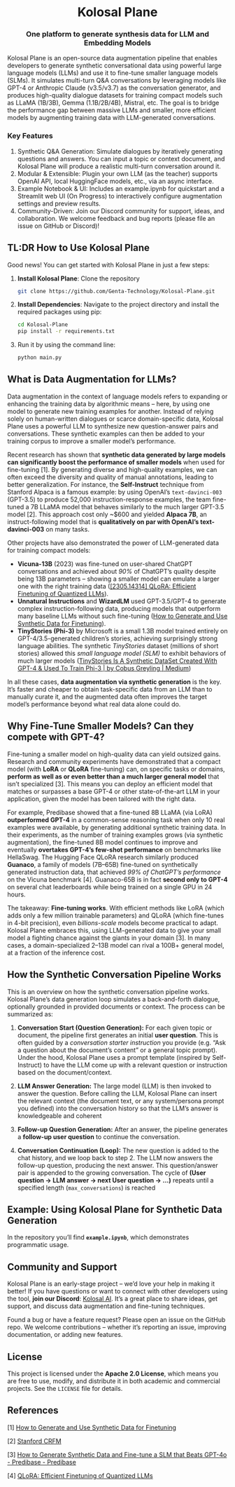 <h1 align="center">
    Kolosal Plane
</h1>

<h3 align="center">One platform to generate synthesis data for LLM and Embedding Models</h2>

Kolosal Plane is an open-source data augmentation pipeline that enables developers to generate synthetic conversational data using powerful large language models (LLMs) and use it to fine-tune smaller language models (SLMs). It simulates multi-turn Q&A conversations by leveraging models like GPT-4 or Anthropic Claude (v3.5/v3.7) as the conversation generator, and produces high-quality dialogue datasets for training compact models such as LLaMA (1B/3B), Gemma (1.1B/2B/4B), Mistral, etc. The goal is to bridge the performance gap between massive LLMs and smaller, more efficient models by augmenting training data with LLM-generated conversations.

### Key Features

1. Synthetic Q&A Generation: Simulate dialogues by iteratively generating questions and answers. You can input a topic or context document, and Kolosal Plane will produce a realistic multi-turn conversation around it.
2. Modular & Extensible: Plugin your own LLM (as the teacher) supports OpenAI API, local HuggingFace models, etc., via an async interface.
3. Example Notebook & UI: Includes an example.ipynb for quickstart and a Streamlit web UI (On Progress) to interactively configure augmentation settings and preview results.
4. Community-Driven: Join our Discord community for support, ideas, and collaboration. We welcome feedback and bug reports (please file an issue on GitHub or Discord)!

## TL:DR How to Use Kolosal Plane

Good news! You can get started with Kolosal Plane in just a few steps:

1. **Install Kolosal Plane**: Clone the repository

    ```bash
    git clone https://github.com/Genta-Technology/Kolosal-Plane.git
    ```

2. **Install Dependencies**: Navigate to the project directory and install the required packages using pip:

    ```bash
    cd Kolosal-Plane
    pip install -r requirements.txt
    ```

2. Run it by using the command line:

    ```bash
    python main.py
    ```

## What is Data Augmentation for LLMs?

Data augmentation in the context of language models refers to expanding or enhancing the training data by algorithmic means – here, by using one model to generate new training examples for another. Instead of relying solely on human-written dialogues or scarce domain-specific data, Kolosal Plane uses a powerful LLM to synthesize new question-answer pairs and conversations. These synthetic examples can then be added to your training corpus to improve a smaller model’s performance.

Recent research has shown that **synthetic data generated by large models can significantly boost the performance of smaller models** when used for fine-tuning [1]. By generating diverse and high-quality examples, we can often exceed the diversity and quality of manual annotations, leading to better generalization. For instance, the **Self-Instruct** technique from Stanford Alpaca is a famous example: by using OpenAI’s `text-davinci-003` (GPT-3.5) to produce 52,000 instruction-response examples, the team fine-tuned a 7B LLaMA model that behaves similarly to the much larger GPT-3.5 model [2]. This approach cost only ~$600 and yielded **Alpaca 7B**, an instruct-following model that is **qualitatively on par with OpenAI’s text-davinci-003** on many tasks.

Other projects have also demonstrated the power of LLM-generated data for training compact models:

- **Vicuna-13B** (2023) was fine-tuned on user-shared ChatGPT conversations and achieved about *90%* of ChatGPT’s quality despite being 13B parameters – showing a smaller model can emulate a larger one with the right training data ([[2305.14314] QLoRA: Efficient Finetuning of Quantized LLMs](https://arxiv.org/abs/2305.14314)).
- **Unnatural Instructions** and **WizardLM** used GPT-3.5/GPT-4 to generate complex instruction-following data, producing models that outperform many baseline LLMs without such fine-tuning ([How to Generate and Use Synthetic Data for Finetuning](https://eugeneyan.com/writing/synthetic/)).
- **TinyStories (Phi-3)** by Microsoft is a small 1.3B model trained entirely on GPT-4/3.5-generated children’s stories, achieving surprisingly strong language abilities. The synthetic *TinyStories* dataset (millions of short stories) allowed this *small language model (SLM)* to exhibit behaviors of much larger models ([TinyStories Is A Synthetic DataSet Created With GPT-4 & Used To Train Phi-3 | by Cobus Greyling | Medium](https://cobusgreyling.medium.com/tinystories-is-a-synthetic-dataset-created-with-gpt-4-used-to-train-phi-3-0eed67b6fde1))

In all these cases, **data augmentation via synthetic generation** is the key. It’s faster and cheaper to obtain task-specific data from an LLM than to manually curate it, and the augmented data often improves the target model’s performance beyond what real data alone could do.

## Why Fine-Tune Smaller Models? Can they compete with GPT-4?

Fine-tuning a smaller model on high-quality data can yield outsized gains. Research and community experiments have demonstrated that a compact model (with **LoRA** or **QLoRA** fine-tuning) can, on specific tasks or domains, **perform as well as or even better than a much larger general model** that isn’t specialized [3]. This means you can deploy an efficient model that matches or surpasses a base GPT-4 or other state-of-the-art LLM in your application, given the model has been tailored with the right data.

For example, Predibase showed that a fine-tuned 8B LLaMA (via LoRA) **outperformed GPT-4** in a common-sense reasoning task when only 10 real examples were available, by generating additional synthetic training data. In their experiments, as the number of training examples grows (via synthetic augmentation), the fine-tuned 8B model continues to improve and eventually **overtakes GPT-4’s few-shot performance** on benchmarks like HellaSwag. The Hugging Face QLoRA research similarly produced **Guanaco**, a family of models (7B–65B) fine-tuned on synthetically generated instruction data, that achieved *99% of ChatGPT’s performance* on the Vicuna benchmark [4]. Guanaco-65B is in fact **second only to GPT-4** on several chat leaderboards while being trained on a single GPU in 24 hours.

The takeaway: **Fine-tuning works**. With efficient methods like LoRA (which adds only a few million trainable parameters) and QLoRA (which fine-tunes in 4-bit precision), even *billions-scale* models become practical to adapt. Kolosal Plane embraces this, using LLM-generated data to give your small model a fighting chance against the giants in your domain [3]. In many cases, a domain-specialized 2–13B model can rival a 100B+ general model, at a fraction of the inference cost.

## How the Synthetic Conversation Pipeline Works

This is an overview on how the synthetic conversation pipeline works. Kolosal Plane’s data generation loop simulates a back-and-forth dialogue, optionally grounded in provided documents or context. The process can be summarized as:

1. **Conversation Start (Question Generation):** For each given topic or document, the pipeline first generates an initial **user question**. This is often guided by a *conversation starter instruction* you provide (e.g. “Ask a question about the document’s content” or a general topic prompt). Under the hood, Kolosal Plane uses a prompt template (inspired by Self-Instruct) to have the LLM come up with a relevant question or instruction based on the document/context.

2. **LLM Answer Generation:** The large model (LLM) is then invoked to answer the question. Before calling the LLM, Kolosal Plane can insert the relevant context (the document text, or any system/persona prompt you defined) into the conversation history so that the LLM’s answer is knowledgeable and coherent

3. **Follow-up Question Generation:** After an answer, the pipeline generates a **follow-up user question** to continue the conversation.

4. **Conversation Continuation (Loop):** The new question is added to the chat history, and we loop back to step 2. The LLM now answers the follow-up question, producing the next answer. This question/answer pair is appended to the growing conversation. The cycle of **(User question → LLM answer → next User question → ...)** repeats until a specified length (`max_conversations`) is reached

## Example: Using Kolosal Plane for Synthetic Data Generation

In the repository you’ll find **`example.ipynb`**, which demonstrates programmatic usage.

## Community and Support

Kolosal Plane is an early-stage project – we’d love your help in making it better! If you have questions or want to connect with other developers using the tool, **join our Discord**: [Kolosal AI](https://discord.gg/SqhynwDTbp). It’s a great place to share ideas, get support, and discuss data augmentation and fine-tuning techniques.

Found a bug or have a feature request? Please open an issue on the GitHub repo. We welcome contributions – whether it’s reporting an issue, improving documentation, or adding new features.

## License

This project is licensed under the **Apache 2.0 License**, which means you are free to use, modify, and distribute it in both academic and commercial projects. See the `LICENSE` file for details.

## References

[1] [How to Generate and Use Synthetic Data for Finetuning](https://eugeneyan.com/writing/synthetic/)

[2] [Stanford CRFM](https://crfm.stanford.edu/2023/03/13/alpaca.html)

[3] [How to Generate Synthetic Data and Fine-tune a SLM that Beats GPT-4o - Predibase - Predibase](https://predibase.com/blog/how-to-generate-synthetic-data-and-fine-tune-a-slm-that-beats-gpt-4o)

[4] [QLoRA: Efficient Finetuning of Quantized LLMs](https://arxiv.org/abs/2305.14314)
